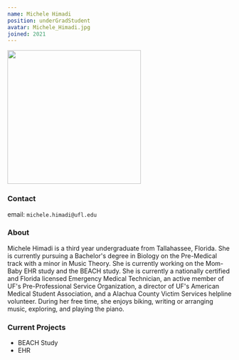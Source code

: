 ```yaml
---
name: Michele Himadi
position: underGradStudent
avatar: Michele_Himadi.jpg
joined: 2021
---
```


<img width="300" src="{{site.baseurl}}/images/people/{{page.avatar}}" data-action="zoom">

### Contact

email: `michele.himadi@ufl.edu` <br>


### About

Michele Himadi is a third year undergraduate from Tallahassee, Florida. She is currently pursuing a Bachelor's degree in Biology on the Pre-Medical track with a minor in Music Theory. She is currently working on the Mom-Baby EHR study and the BEACH study. She is currently a nationally certified and Florida licensed Emergency Medical Technician, an active member of UF's Pre-Professional Service Organization, a director of UF's American Medical Student Association, and a Alachua County Victim Services helpline volunteer. During her free time, she enjoys biking, writing or arranging music, exploring, and playing the piano.


### Current Projects

- BEACH Study
- EHR 
